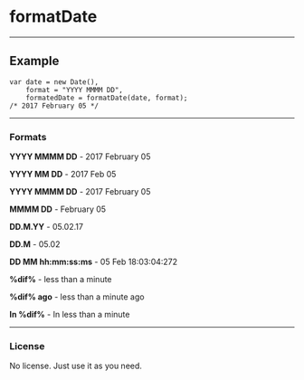 # formatDate
________

## Example

```
var date = new Date(),
    format = "YYYY MMMM DD",
    formatedDate = formatDate(date, format);
/* 2017 February 05 */
```
________

### Formats

**YYYY MMMM DD** - 2017 February 05

**YYYY MM DD** - 2017 Feb 05

**YYYY MMMM DD** - 2017 February 05

**MMMM DD** - February 05

**DD.M.YY** - 05.02.17

**DD.M** - 05.02

**DD MM hh:mm:ss:ms** - 05 Feb 18:03:04:272

**%dif%** - less than a minute

**%dif% ago** - less than a minute ago

**In %dif%** - In less than a minute

________

### License 

No license. Just use it as you need.
